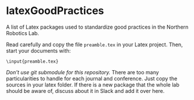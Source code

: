 # latexGoodPractices
A list of Latex packages used to standardize good practices in the Northern Robotics Lab.

Read carefully and copy the file `preamble.tex` in your Latex project.
Then, start your documents with:
```
\input{preamble.tex}
```

*Don't use git submodule for this repository.* 
There are too many particularities to handle for each journal and conference.
Just copy the sources in your latex folder.
If there is a new package that the whole lab should be aware of, discuss about it in Slack and add it over here.
